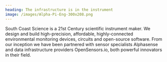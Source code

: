 ```yaml
---
heading: The infrastructure is in the instrument
image: /images/Alpha-Pi-Eng-300x208.png
---
```

South Coast Science is a 21st Century scientific instrument maker.
We design and build high-precision, affordable, highly-connected environmental monitoring devices,
circuits and
open-source software. From our inception we have been partnered with sensor specialists Alphasense and
data infrastructure providers OpenSensors.io, both powerful innovators in their field.